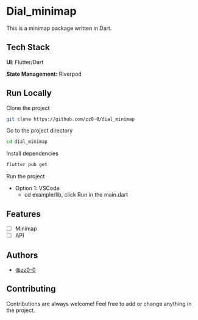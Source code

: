 # Dial_minimap

This is a minimap package written in Dart.

## Tech Stack

**UI**: Flutter/Dart

**State Management:** Riverpod

## Run Locally

Clone the project

```bash
git clone https://github.com/zz0-0/dial_minimap
```

Go to the project directory

```bash
cd dial_minimap
```

Install dependencies

```bash
flutter pub get
```

Run the project

- Option 1: VSCode
  - cd example/lib, click Run in the main.dart

## Features

- [ ] Minimap
- [ ] API

## Authors

- [@zz0-0](https://github.com/zz0-0)

## Contributing

Contributions are always welcome! Feel free to add or change anything in the project.

